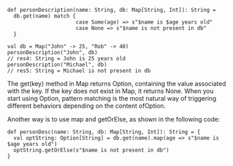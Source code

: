 
```
def personDescription(name: String, db: Map[String, Int]): String =
  db.get(name) match {
                      case Some(age) => s"$name is $age years old"
                      case None => s"$name is not present in db"
  }

val db = Map("John" -> 25, "Rob" -> 40)
personDescription("John", db)
// res4: String = John is 25 years old
personDescription("Michael", db)
// res5: String = Michael is not present in db

```

The get(key) method in Map returns Option, containing the value associated with the key. If the key does not exist in Map, it returns None. When you start using Option, pattern matching is the most natural way of triggering different behaviors depending on the content ofOption.

Another way is to use map and getOrElse, as shown in the following code:

```
def personDesc(name: String, db: Map[String, Int]): String = {
  val optString: Option[String] = db.get(name).map(age => s"$name is  $age years old")
  optString.getOrElse(s"$name is not present in db")
}
```
